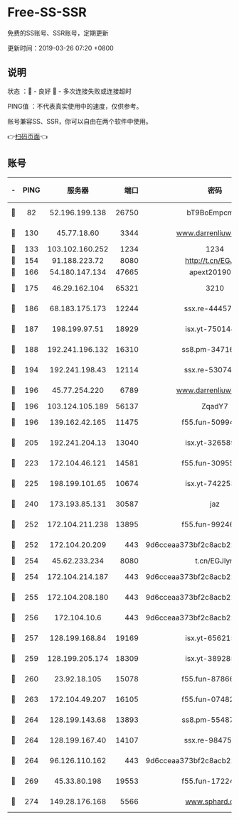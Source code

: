 # Free-SS-SSR

免费的SS账号、SSR账号，定期更新

更新时间：2019-03-26 07:20 +0800

## 说明

状态     ：🙂 - 良好 🙁 - 多次连接失败或连接超时

PING值   ：不代表真实使用中的速度，仅供参考。

账号兼容SS、SSR，你可以自由在两个软件中使用。

👉[扫码页面](https://liesauer.github.io/Free-SS-SSR/)👈

## 账号

|-|PING|服务器|端口|密码|加密方式|区域|
|:----:|:----:|:-----:|-----:|:----:|:----:|:----:|
|🙂|82|52.196.199.138|26750|bT9BoEmpcmP7|aes-256-cfb|JP|
|🙂|130|45.77.18.60|3344|www.darrenliuwei.com|aes-256-cfb|JP|
|🙂|133|103.102.160.252|1234|1234|rc4-md5|JP|
|🙂|154|91.188.223.72|8080|http://t.cn/EGJIyrl|rc4-md5|RU|
|🙂|166|54.180.147.134|47665|apext2019001|chacha20|KR|
|🙂|175|46.29.162.104|65321|3210|aes-256-ctr|RU|
|🙂|186|68.183.175.173|12244|ssx.re-44457253|aes-256-cfb|US|
|🙂|187|198.199.97.51|18929|isx.yt-75014446|aes-256-cfb|US|
|🙂|188|192.241.196.132|16310|ss8.pm-34716265|aes-256-cfb|US|
|🙂|194|192.241.198.43|12114|ssx.re-53074650|aes-256-cfb|US|
|🙂|196|45.77.254.220|6789|www.darrenliuwei.com|aes-256-cfb|SG|
|🙂|196|103.124.105.189|56137|ZqadY7|chacha20|CN|
|🙂|196|139.162.42.165|11475|f55.fun-50994506|aes-256-cfb|SG|
|🙂|205|192.241.204.13|13040|isx.yt-32658990|aes-256-cfb|US|
|🙂|223|172.104.46.121|14581|f55.fun-30955326|aes-256-cfb|SG|
|🙂|225|198.199.101.65|10674|isx.yt-74225323|aes-256-cfb|US|
|🙂|240|173.193.85.131|30587|jaz|aes-256-cfb|US|
|🙂|252|172.104.211.238|13895|f55.fun-99246337|aes-256-cfb|US|
|🙂|252|172.104.20.209|443|9d6cceaa373bf2c8acb22e60b6a58be6|aes-256-cfb|US|
|🙂|254|45.62.233.234|8080|t.cn/EGJIyrl|rc4-md5|CA|
|🙂|254|172.104.214.187|443|9d6cceaa373bf2c8acb22e60b6a58be6|aes-256-cfb|US|
|🙂|255|172.104.208.180|443|9d6cceaa373bf2c8acb22e60b6a58be6|aes-256-cfb|US|
|🙂|256|172.104.10.6|443|9d6cceaa373bf2c8acb22e60b6a58be6|aes-256-cfb|US|
|🙂|257|128.199.168.84|19169|isx.yt-65621581|aes-256-cfb|SG|
|🙂|259|128.199.205.174|18309|isx.yt-38928516|aes-256-cfb|SG|
|🙂|260|23.92.18.105|15078|f55.fun-87866035|aes-256-cfb|US|
|🙂|263|172.104.49.207|16105|f55.fun-07482926|aes-256-cfb|SG|
|🙂|264|128.199.143.68|13893|ss8.pm-55487528|aes-256-cfb|SG|
|🙂|264|128.199.167.40|14107|ssx.re-98475570|aes-256-cfb|SG|
|🙂|264|96.126.110.162|443|9d6cceaa373bf2c8acb22e60b6a58be6|aes-256-cfb|US|
|🙂|269|45.33.80.198|19553|f55.fun-17224579|aes-256-cfb|US|
|🙂|274|149.28.176.168|5566|www.sphard.com|aes-256-cfb|AU|
